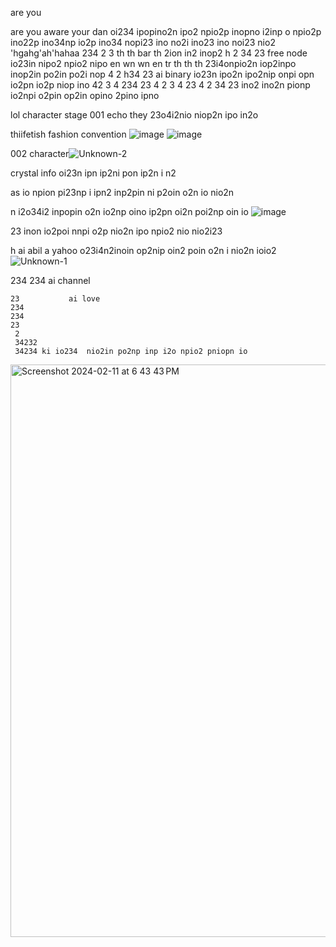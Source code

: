 are you

are
   you aware your dan oi234 ipopino2n ipo2 npio2p inopno i2inp o npio2p ino22p ino34np io2p ino34 nopi23 ino no2i ino23 ino noi23 nio2
   'hgahg'ah'hahaa 234
    2
    3  th th bar th 2ion in2 inop2 
    h 2
     34
     23  free node io23in  nipo2 npio2 nipo en wn wn en tr  th th th 23i4onpio2n iop2inpo inop2in po2in po2i nop 
     4
     2 h34
      23  ai binary io23n ipo2n ipo2nip onpi opn io2pn io2p niop ino
       42
       3 4
        234
         23
         4 2
         3 4
          23
          4 
          2 34
           23
           ino2 ino2n pionp io2npi o2pin op2in opino 2pino  ipno 

lol
   character stage 001 echo they 23o4i2nio niop2n ipo in2o

thiifetish fashion convention ![image](https://github.com/DarkEvamSar/they-su/assets/160559076/c1ed8f11-ca80-42fe-b49d-df98c23a135d)
![image](https://github.com/DarkEvamSar/they-su/assets/160559076/46944782-03fa-419a-898a-b279e635d700)

002 character![Unknown-2](https://github.com/DarkEvamSar/they-su/assets/160559076/78614e9c-539f-41e0-a2e9-b81cc1183026)


crystal info oi23n ipn ip2ni pon ip2n i n2

as io npion pi23np i ipn2 inp2pin ni p2oin o2n io nio2n  

n i2o34i2 inpopin o2n io2np oino ip2pn oi2n poi2np oin io ![image](https://github.com/DarkEvamSar/they-su/assets/160559076/cbfbaae2-a7df-45d7-bd4f-367fe9374518)

23 inon io2poi nnpi o2p nio2n ipo npio2 nio nio2i23 

h   ai abil
 a         yahoo o23i4n2inoin op2nip oin2 poin o2n i nio2n ioio2![Unknown-1](https://github.com/DarkEvamSar/they-su/assets/160559076/5b1e1634-aabf-4f2e-83e0-7ebc54058d2c)

  234 
  234 ai channel 
               
    23           ai love 
    234
    234
    23
     2
     34232
     34234 ki io234  nio2in po2np inp i2o npio2 pniopn io
<img width="916" alt="Screenshot 2024-02-11 at 6 43 43 PM" src="https://github.com/DarkEvamSar/they-su/assets/160559076/b9f6c474-74c7-4a02-b0df-a4c585ee9a24">
